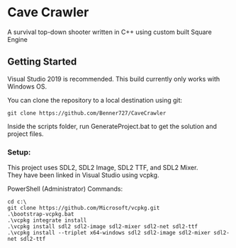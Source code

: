 # Cave Crawler
A survival top-down shooter written in C++ using custom built Square Engine

## Getting Started
Visual Studio 2019 is recommended. This build currently only works with Windows OS.

You can clone the repository to a local destination using git:

`git clone https://github.com/Benner727/CaveCrawler`

Inside the scripts folder, run GenerateProject.bat to get the solution and project files.

### Setup:
This project uses SDL2, SDL2 Image, SDL2 TTF, and SDL2 Mixer. <br />
They have been linked in Visual Studio using vcpkg.

PowerShell (Administrator) Commands:
```
cd c:\
git clone https://github.com/Microsoft/vcpkg.git
.\bootstrap-vcpkg.bat
.\vcpkg integrate install
.\vcpkg install sdl2 sdl2-image sdl2-mixer sdl2-net sdl2-ttf
.\vcpkg install --triplet x64-windows sdl2 sdl2-image sdl2-mixer sdl2-net sdl2-ttf
```